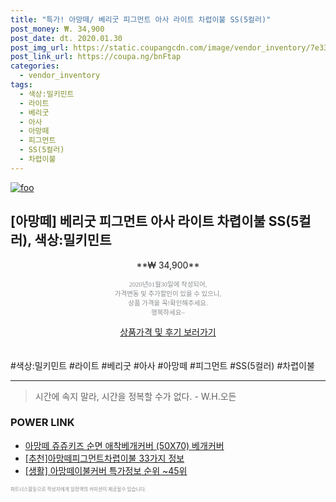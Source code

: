 ```yaml
--- 
title: "특가! 아망떼/ 베리굿 피그먼트 아사 라이트 차렵이불 SS(5컬러)" 
post_money: ₩. 34,900 
post_date: dt. 2020.01.30 
post_img_url: https://static.coupangcdn.com/image/vendor_inventory/7e33/99eeed3b72425cecbfdb5c8882a8ede46ea6efaf8f420fbc31705533f816.jpg 
post_link_url: https://coupa.ng/bnFtap 
categories: 
  - vendor_inventory 
tags: 
  - 색상:밀키민트 
  - 라이트 
  - 베리굿 
  - 아사 
  - 아망떼 
  - 피그먼트 
  - SS(5컬러) 
  - 차렵이불 
--- 
```

[![foo](https://static.coupangcdn.com/image/vendor_inventory/7e33/99eeed3b72425cecbfdb5c8882a8ede46ea6efaf8f420fbc31705533f816.jpg)](https://coupa.ng/bnFtap) 

## [아망떼] 베리굿 피그먼트 아사 라이트 차렵이불 SS(5컬러), 색상:밀키민트 
<p style="text-align: center;">**₩ 34,900**</p> 
<p style="text-align: center;"><span style="color: #898c8f; font-family: Georgia,Times,serif; font-size: 0.75em;">2020년01월30일에 작성되어, <br>가격변동 및 추가할인이 있을 수 있으니,<br> 상품 가격을 꼭!확인해주세요.<br>행복하세요~</span> 
</p>	 
<div markdown="0" style="text-align: center;"><a href="https://coupa.ng/bnFtap" class="btn btn--success">상품가격 및 후기 보러가기</a></div> 
<br><br> 
  #색상:밀키민트 #라이트 #베리굿 #아사 #아망떼 #피그먼트 #SS(5컬러) #차렵이불 
<hr> 

> 시간에 속지 말라, 시간을 정복할 수가 없다. - W.H.오든 


### POWER LINK

* <a href="https://blog.naver.com/fasyy4321/221781072853" target="_blank">아망떼 쥬쥬키즈 순면 애착베개커버 (50X70) 베개커버</a>
* <a href="https://blog.naver.com/fasyy4321/221789592180" target="_blank">[추천]아망떼피그먼트차렵이불 33가지 정보</a>
* <a href="https://blog.naver.com/sakai111/221781040854" target="_blank"> [생활] 아망떼이불커버 특가정보 순위 ~45위</a>

<span style="color: #898c8f; font-family: Georgia,Times,serif; font-size: 0.55em;">파트너스활동으로 작성자에게 일정액의 커미션이 제공될수 있습니다.</span> 
